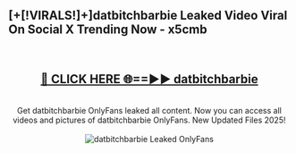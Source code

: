 <h2>[+[!VIRALS!]+]datbitchbarbie Leaked Video Viral On Social X Trending Now - x5cmb</h2>
<br>
<div align="center">
<h2><a href="https://libra.edu.pl?datbitchbarbie" rel="nofollow">🔴 CLICK HERE 🌐==►► datbitchbarbie</a></h2>
<br>
Get datbitchbarbie OnlyFans leaked all content. Now you can access all videos and pictures of datbitchbarbie OnlyFans. New Updated Files 2025!
<br>
<br>
<a href="https://libra.edu.pl?datbitchbarbie" rel="nofollow" data-target="animated-image.originalLink"><img src="https://i.ibb.co.com/WyWwxjT/player-gif2.gif" alt="datbitchbarbie Leaked OnlyFans" style="max-width: 100%; display: inline-block;" data-target="animated-image.originalImage"></a>
</div>
<br>